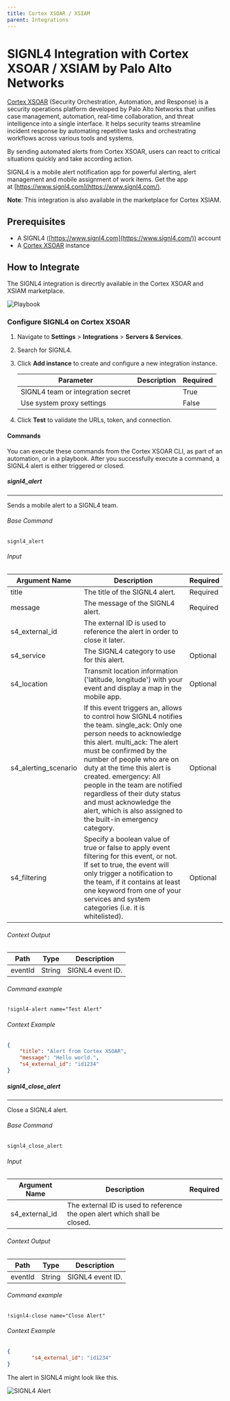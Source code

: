 ```yaml
---
title: Cortex XSOAR / XSIAM
parent: Integrations
---
```


# SIGNL4 Integration with Cortex XSOAR / XSIAM by Palo Alto Networks

[Cortex XSOAR](https://www.paloaltonetworks.com/cortex/cortex-xsoar) (Security Orchestration, Automation, and Response) is a security operations platform developed by Palo Alto Networks that unifies case management, automation, real-time collaboration, and threat intelligence into a single interface. It helps security teams streamline incident response by automating repetitive tasks and orchestrating workflows across various tools and systems.

By sending automated alerts from Cortex XSOAR, users can react to critical situations quickly and take according action.

SIGNL4 is a mobile alert notification app for powerful alerting, alert management and mobile assignment of work items. Get the app at [https://www.signl4.com](https://www.signl4.com/).

**Note**: This integration is also available in the marketplace for Cortex XSIAM.

## Prerequisites

- A SIGNL4 ([https://www.signl4.com](https://www.signl4.com/)) account
- A [Cortex XSOAR](https://www.paloaltonetworks.com/cortex/cortex-xsoar) instance

## How to Integrate

The SIGNL4 integration is direcrtly available in the Cortex XSOAR and XSIAM marketplace.

![Playbook](xsoar-signl4-playbook.png)

### Configure SIGNL4 on Cortex XSOAR

1. Navigate to **Settings** > **Integrations** > **Servers & Services**.
2. Search for SIGNL4.
3. Click **Add instance** to create and configure a new integration instance.

    | **Parameter** | **Description** | **Required** |
    | --- | --- | --- |
    | SIGNL4 team or integration secret |  | True |
    | Use system proxy settings |  | False |

4. Click **Test** to validate the URLs, token, and connection.

#### Commands

You can execute these commands from the Cortex XSOAR CLI, as part of an automation, or in a playbook.
After you successfully execute a command, a SIGNL4 alert is either triggered or closed.

##### signl4_alert

***
Sends a mobile alert to a SIGNL4 team.

###### Base Command

`signl4_alert`

###### Input

| **Argument Name** | **Description** | **Required** |
| --- | --- | --- |
| title | The title of the SIGNL4 alert. | Required | 
| message | The message of the SIGNL4 alert. | Required | 
| s4_external_id | The external ID is used to reference the alert in order to close it later. | 
| s4_service | The SIGNL4 category to use for this alert. | Optional | 
| s4_location | Transmit location information ('latitude, longitude') with your event and display a map in the mobile app. | Optional | 
|  s4_alerting_scenario | If this event triggers an, allows to control how SIGNL4 notifies the team. single_ack: Only one person needs to acknowledge this alert. multi_ack: The alert must be confirmed by the number of people who are on duty at the time this alert is created. emergency: All people in the team are notified regardless of their duty status and must acknowledge the alert, which is also assigned to the built-in emergency category. | Optional | 
| s4_filtering | Specify a boolean value of true or false to apply event filtering for this event, or not. If set to true, the event will only trigger a notification to the team, if it contains at least one keyword from one of your services and system categories (i.e. it is whitelisted). | Optional | 

###### Context Output

| **Path** | **Type** | **Description** |
| --- | --- | --- |
| eventId | String | SIGNL4 event ID. | 

###### Command example

```!signl4-alert name="Test Alert"```

###### Context Example

```json
{
    "title": "Alert from Cortex XSOAR",
    "message": "Hello world.",
    "s4_external_id": "id1234"
}
```
##### signl4_close_alert

***
Close a SIGNL4 alert.

###### Base Command

`signl4_close_alert`

###### Input

| **Argument Name** | **Description** | **Required** |
| --- | --- | --- |
| s4_external_id | The external ID is used to reference the open alert which shall be closed. | 

###### Context Output

| **Path** | **Type** | **Description** |
| --- | --- | --- |
| eventId | String | SIGNL4 event ID. | 

###### Command example

```!signl4-close name="Close Alert"```

###### Context Example

```json
{
        "s4_external_id": "id1234"
}
```


The alert in SIGNL4 might look like this.

![SIGNL4 Alert](signl4-xsoar.png)
